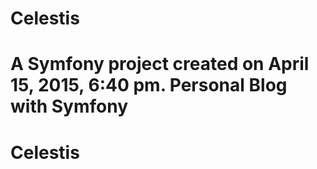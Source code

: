 Celestis
========

A Symfony project created on April 15, 2015, 6:40 pm.
Personal Blog with Symfony
=======
# Celestis
